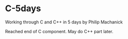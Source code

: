 # C-5days
Working through C and C++ in 5 days by Philip Machanick

Reached end of C component.
May do C++ part later.